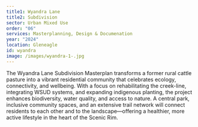 ```yaml
---
title1: Wyandra Lane
title2: Subdivision
sector: Urban Mixed Use
order: "06"
services: Masterplanning, Design & Documenation
year: "2024"
location: Gleneagle
id: wyandra
image: /images/wyandra-1-.jpg
---
```

The Wyandra Lane Subdivision Masterplan transforms a former rural cattle pasture into a vibrant residential community that celebrates ecology, connectivity, and wellbeing. With a focus on rehabilitating the creek-line, integrating WSUD systems, and expanding indigenous planting, the project enhances biodiversity, water quality, and access to nature. A central park, inclusive community spaces, and an extensive trail network will connect residents to each other and to the landscape—offering a healthier, more active lifestyle in the heart of the Scenic Rim.